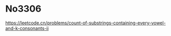 # No3306

<https://leetcode.cn/problems/count-of-substrings-containing-every-vowel-and-k-consonants-ii>
